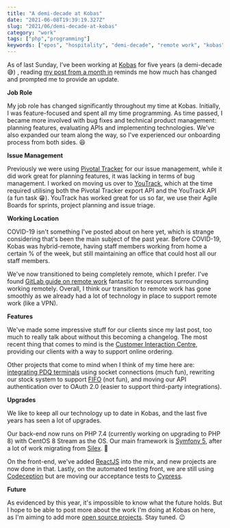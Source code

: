 ```yaml
---
title: "A demi-decade at Kobas"
date: "2021-06-08T19:39:19.327Z"  
slug: "2021/06/demi-decade-at-kobas"  
category: "work"  
tags: ["php","programming"]  
keywords: ["epos", "hospitality", "demi-decade", "remote work", "kobas"]
---
```


As of last Sunday, I've been working at [Kobas](https://www.kobas.co.uk/) for five years (a demi-decade :sweat_smile:) , reading [my post from a month in](https://seanmcn.com/blog/2016/07/first-month-at-kobas/) reminds me how much has changed and prompted me to provide an update.

**Job Role**

My job role has changed significantly throughout my time at Kobas. Initially, I was feature-focused and spent all my time programming. As time passed, I became more involved with bug fixes and technical product management: planning features, evaluating APIs and implementing technologies. We've also expanded our team along the way, so I've experienced our onboarding process from both sides. :laughing:

**Issue Management**

Previously we were using [Pivotal Tracker](https://www.pivotaltracker.com/) for our issue management, while it did work great for planning features, it was lacking in terms of bug management. I worked on moving us over to [YouTrack](https://www.jetbrains.com/youtrack/), which at the time required utilising both the Pivotal Tracker export API and the YouTrack API (a fun task :grin:). YouTrack has worked great for us so far, we use their Agile Boards for sprints, project planning and issue triage.

**Working Location**

COVID-19 isn't something I've posted about on here yet, which is strange considering that's been the main subject of the past year. Before COVID-19, Kobas was hybrid-remote, having staff members working from home a certain % of the week, but still maintaining an office that could host all our staff members.

We've now transitioned to being completely remote, which I prefer. I've found [GitLab guide on remote work](https://about.gitlab.com/company/culture/all-remote/guide/) fantastic for resources surrounding working remotely. Overall, I think our transition to remote work has gone smoothly as we already had a lot of technology in place to support remote work (like a VPN).

**Features**

We've made some impressive stuff for our clients since my last post, too much to really talk about without this becoming a changelog. The most recent thing that comes to mind is the [Customer Interaction Centre](https://www.kobas.co.uk/products/customer-interaction-centre/), providing our clients with a way to support online ordering.

Other projects that come to mind when I think of my time here are: [integrating PDQ terminals](https://www.kobas.co.uk/blog/march-madness-pdq-edition/) using socket connections (much fun), rewriting our stock system to support [FIFO](https://www.kobas.co.uk/blog/stock-project-update-first-in-first-out-fifo/) (not fun), and moving our API authentication over to OAuth 2.0 (easier to support third-party integrations).

**Upgrades**

We like to keep all our technology up to date in Kobas, and the last five years has seen a lot of upgrades.

Our back-end now runs on PHP 7.4 (currently working on upgrading to PHP 8) with CentOS 8 Stream as the OS. Our main framework is [Symfony 5](https://symfony.com/), after a lot of work migrating from [Silex](https://silex.symfony.com/). :grimacing:

On the front-end, we've added [ReactJS](https://reactjs.org/) into the mix, and new projects are now done in that. Lastly, on the automated testing front, we are still using [Codeception](https://codeception.com/) but are moving our acceptance tests to [Cypress](https://www.cypress.io/).

**Future**

As evidenced by this year, it's impossible to know what the future holds. But I hope to be able to post more about the work I'm doing at Kobas on here, as I'm aiming to add more [open source projects](https://github.com/KOBASSoftware/). Stay tuned. :wink: